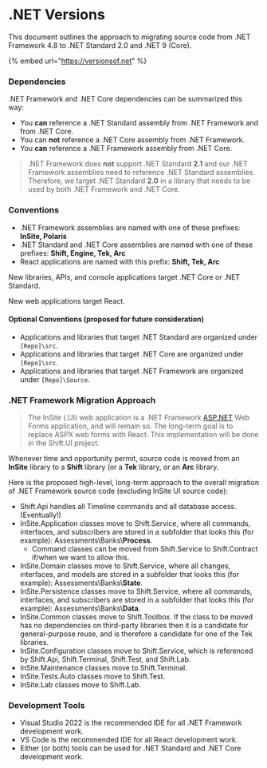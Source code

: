 # .NET Versions

This document outlines the approach to migrating source code from .NET Framework 4.8 to .NET Standard 2.0 and .NET 9 (Core).

{% embed url="https://versionsof.net" %}

### Dependencies <a href="#dependencies" id="dependencies"></a>

.NET Framework and .NET Core dependencies can be summarized this way:

* You **can** reference a .NET Standard assembly from .NET Framework and from .NET Core.
* You can **not** reference a .NET Core assembly from .NET Framework.
* You **can** reference a .NET Framework assembly from .NET Core.

> .NET Framework does **not** support .NET Standard **2.1** and our .NET Framework assemblies need to reference .NET Standard assemblies. Therefore, we target .NET Standard **2.0** in a library that needs to be used by both .NET Framework and .NET Core.

### Conventions <a href="#conventions" id="conventions"></a>

* .NET Framework assemblies are named with one of these prefixes: **InSite, Polaris**
* .NET Standard and .NET Core assemblies are named with one of these prefixes: **Shift, Engine, Tek, Arc**
* React applications are named with this prefix: **Shift, Tek, Arc**

New libraries, APIs, and console applications target .NET Core or .NET Standard.

New web applications target React.

#### Optional Conventions (proposed for future consideration) <a href="#optional-conventions-proposed-for-future-consideration" id="optional-conventions-proposed-for-future-consideration"></a>

* Applications and libraries that target .NET Standard are organized under `[Repo]\src`.
* Applications and libraries that target .NET Core are organized under `[Repo]\src`.
* Applications and libraries that target .NET Framework are organized under `[Repo]\Source`.

### .NET Framework Migration Approach <a href="#net-framework-migration-approach" id="net-framework-migration-approach"></a>

> The InSite (.UI) web application is a .NET Framework [ASP.NET](http://asp.net/) Web Forms application, and will remain so. The long-term goal is to replace ASPX web forms with React. This implementation will be done in the Shift.UI project.

Whenever time and opportunity permit, source code is moved from an **InSite** library to a **Shift** library (or a **Tek** library, or an **Arc** library.

Here is the proposed high-level, long-term approach to the overall migration of .NET Framework source code (excluding InSite UI source code):

* Shift.Api handles all Timeline commands and all database access. (Eventually!)
* InSite.Application classes move to Shift.Service, where all commands, interfaces, and subscribers are stored in a subfolder that looks this (for example): Assessments\Banks\\**Process**.
  * Command classes can be moved from Shift.Service to Shift.Contract if/when we want to allow this.
* InSite.Domain classes move to Shift.Service, where all changes, interfaces, and models are stored in a subfolder that looks this (for example): Assessments\Banks\\**State**.
* InSite.Persistence classes move to Shift.Service, where all commands, interfaces, and subscribers are stored in a subfolder that looks this (for example): Assessments\Banks\\**Data**.
* InSite.Common classes move to Shift.Toolbox. If the class to be moved has no dependencies on third-party libraries then it is a candidate for general-purpose reuse, and is therefore a candidate for one of the Tek libraries.
* InSite.Configuration classes move to Shift.Service, which is referenced by Shift.Api, Shift.Terminal, Shift.Test, and Shift.Lab.
* InSite.Maintenance classes move to Shift.Terminal.
* InSite.Tests.Auto classes move to Shift.Test.
* InSite.Lab classes move to Shift.Lab.

### Development Tools <a href="#development-tools" id="development-tools"></a>

* Visual Studio 2022 is the recommended IDE for all .NET Framework development work.
* VS Code is the recommended IDE for all React development work.
* Either (or both) tools can be used for .NET Standard and .NET Core development work.
